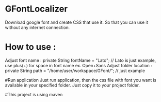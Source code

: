 # GFontLocalizer
Download google font and create CSS that use it. So that you can use it without any internet connection.

# How to use :
Adjust font name :
private String fontName = "Lato"; // Lato is just example, use plus(+) for space in font name ex. Open+Sans
Adjust folder location :
private String path = "/home/user/workspace/GFont/"; // just example

#Run application
Just run application, then the css file with font you want is available in your specified folder. Just copy it to your project folder.

#This project is using maven